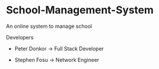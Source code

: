 # School-Management-System

An online system to manage school

Developers

- Peter Donkor -> Full Stack Developer

- Stephen Fosu -> Network Engineer
